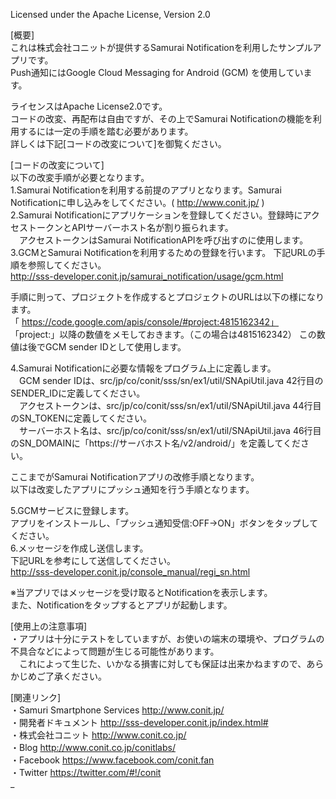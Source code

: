 Licensed under the Apache License, Version 2.0 


[概要]  
これは株式会社コニットが提供するSamurai Notificationを利用したサンプルアプリです。  
Push通知にはGoogle Cloud Messaging for Android (GCM)  を使用しています。

ライセンスはApache License2.0です。  
コードの改変、再配布は自由ですが、その上でSamurai Notificationの機能を利用するには一定の手順を踏む必要があります。  
詳しくは下記[コードの改変について]を御覧ください。  

[コードの改変について]  
以下の改変手順が必要となります。  
1.Samurai Notificationを利用する前提のアプリとなります。Samurai Notificationに申し込みをしてください。( http://www.conit.jp/ )  
2.Samurai Notificationにアプリケーションを登録してください。登録時にアクセストークンとAPIサーバーホスト名が割り振られます。  
　アクセストークンはSamurai NotificationAPIを呼び出すのに使用します。  
3.GCMとSamurai Notificationを利用するための登録を行います。
   下記URLの手順を参照してください。  
   http://sss-developer.conit.jp/samurai_notification/usage/gcm.html
   
   手順に則って、プロジェクトを作成するとプロジェクトのURLは以下の様になります。  
   「 https://code.google.com/apis/console/#project:4815162342」  
   「project:」以降の数値をメモしておきます。（この場合は4815162342）
    この数値は後でGCM sender IDとして使用します。
   
4.Samurai Notificationに必要な情報をプログラム上に定義します。  
　GCM sender IDは、src/jp/co/conit/sss/sn/ex1/util/SNApiUtil.java 42行目のSENDER_IDに定義してください。  
　アクセストークンは、src/jp/co/conit/sss/sn/ex1/util/SNApiUtil.java 44行目のSN_TOKENに定義してください。  
　サーバーホスト名は、src/jp/co/conit/sss/sn/ex1/util/SNApiUtil.java 46行目のSN_DOMAINに「https://サーバホスト名/v2/android/」を定義してください。
  
ここまでがSamurai Notificationアプリの改修手順となります。  
以下は改変したアプリにプッシュ通知を行う手順となります。  

5.GCMサービスに登録します。  
  アプリをインストールし、「プッシュ通知受信:OFF→ON」ボタンをタップしてください。  
6.メッセージを作成し送信します。  
  下記URLを参考にして送信してください。  
  http://sss-developer.conit.jp/console_manual/regi_sn.html  
  
※当アプリではメッセージを受け取るとNotificationを表示します。  
 また、Notificationをタップするとアプリが起動します。  
   
[使用上の注意事項]  
・アプリは十分にテストをしていますが、お使いの端末の環境や、プログラムの不具合などによって問題が生じる可能性があります。  
　これによって生じた、いかなる損害に対しても保証は出来かねますので、あらかじめご了承ください。  
  
[関連リンク]  
・Samuri Smartphone Services  http://www.conit.jp/  
・開発者ドキュメント  http://sss-developer.conit.jp/index.html#  
・株式会社コニット  http://www.conit.co.jp/  
・Blog  http://www.conit.co.jp/conitlabs/  
・Facebook  https://www.facebook.com/conit.fan  
・Twitter  https://twitter.com/#!/conit  
_  